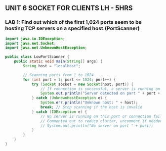 ## UNIT 6 SOCKET FOR CLIENTS LH - 5HRS
 
    
### LAB 1: Find out which of the first 1,024 ports seem to be hosting TCP servers on a specified host.(PortScanner)
```java
import java.io.IOException;
import java.net.Socket;
import java.net.UnknownHostException;

public class LowPortScanner {
    public static void main(String[] args) {
        String host = "localhost";

        // Scanning ports from 1 to 1024
        for (int port = 1; port <= 1024; port++) {
            try (Socket socket = new Socket(host, port)) {
                // If connection is successful, a server is running on this port
                System.out.println("Server detected on port " + port + " of " + host + ".");
            } catch (UnknownHostException e) {
                System.err.println("Unknown host: " + host);
                break; // Stop scanning if the host is invalid
            } catch (IOException e) {
                // No server is running on this port or connection failed
                // Commented out to reduce clutter, uncomment if needed for debugging
                // System.out.println("No server on port " + port);
            }
        }
    }
}

```

  

